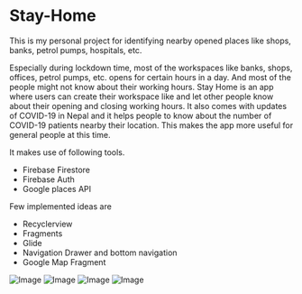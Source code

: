 # Stay-Home

This is my personal project for identifying nearby opened places like shops, banks, petrol pumps, hospitals, etc. 

Especially during lockdown time, most of the workspaces like banks, shops, offices, petrol pumps, etc. opens for certain hours in a day. And most of the people might not know about their working hours. 
Stay Home is an app where users can create their workspace like  and let other people know about their opening and closing working hours. It also comes with updates of COVID-19 in Nepal and it helps people to know about the number of COVID-19 patients nearby their location. This makes the app more useful for general people at this time.

It makes use of following tools.
- Firebase Firestore
- Firebase Auth
- Google places API

Few implemented ideas are
- Recyclerview
- Fragments
- Glide
- Navigation Drawer and bottom navigation
- Google Map Fragment

![Image](https://github.com/Aakash12980/Stay-Home/tree/master/Screenshots/pic1.png) ![Image](https://github.com/Aakash12980/Stay-Home/tree/master/Screenshots/pic2.png) ![Image](https://github.com/Aakash12980/Stay-Home/tree/master/Screenshots/pic3.png) ![Image](https://github.com/Aakash12980/Stay-Home/tree/master/Screenshots/pic4.png)
